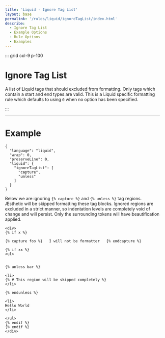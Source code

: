 ```yaml
---
title: 'Liquid - Ignore Tag List'
layout: base
permalink: '/rules/liquid/ignoreTagList/index.html'
describe:
  - Ignore Tag List
  - Example Options
  - Rule Options
  - Examples
---
```


::: grid col-9 p-100

# Ignore Tag List

A list of Liquid tags that should excluded from formatting. Only tags which contain a start and end types are valid. This is a Liquid specific formatting rule which defaults to using `0` when no option has been specified.

:::

<!--

🙌 - Recommended Choice
👍 - Good Choice
👎 - Not Recommended
🤡 - Clown Choice
😳 - Bad Choice

-->

---

# Example

```json:rules
{
  "language": "liquid",
  "wrap": 0,
  "preserveLine": 0,
  "liquid": {
    "ignoreTagList": [
      "capture",
      "unless"
    ]
  }
}
```

Below we are ignoring `{% capture %}` and `{% unless %}` tag regions. Æsthetic will be skipped formatting these tag blocks. Ignored regions are excluded in a strict manner, so indentation levels are completely void of change and will persist. Only the surrounding tokens will have beautification applied.

<!-- prettier-ignore -->
```liquid
<div>
{% if x %}

{% capture foo %}   I will not be formatter   {% endcapture %}

{% if xx %}
<ul>


{% unless bar %}

<li>
{% # This region will be skipped completely %}
</li>

{% endunless %}

<li>
Hello World
</li>

</ul>
{% endif %}
{% endif %}
</div>
```
